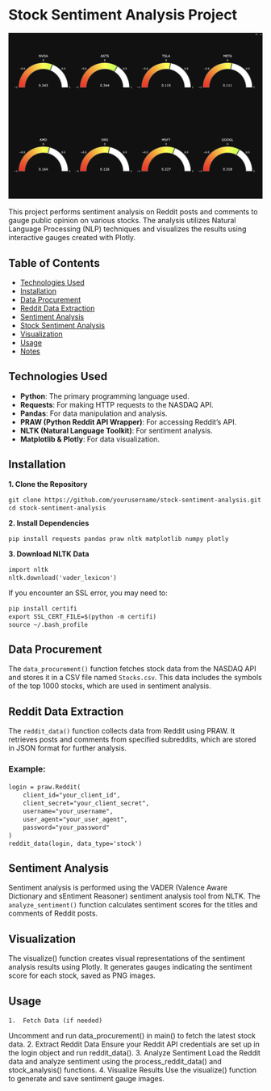 # Stock Sentiment Analysis Project

![Sentiment Gauge Visualization](public/gauges.png)

This project performs sentiment analysis on Reddit posts and comments to gauge public opinion on various stocks. The analysis utilizes Natural Language Processing (NLP) techniques and visualizes the results using interactive gauges created with Plotly.

## Table of Contents

- [Technologies Used](#technologies-used)
- [Installation](#installation)
- [Data Procurement](#data-procurement)
- [Reddit Data Extraction](#reddit-data-extraction)
- [Sentiment Analysis](#sentiment-analysis)
- [Stock Sentiment Analysis](#stock-sentiment-analysis)
- [Visualization](#visualization)
- [Usage](#usage)
- [Notes](#notes)

## Technologies Used

- **Python**: The primary programming language used.
- **Requests**: For making HTTP requests to the NASDAQ API.
- **Pandas**: For data manipulation and analysis.
- **PRAW (Python Reddit API Wrapper)**: For accessing Reddit’s API.
- **NLTK (Natural Language Toolkit)**: For sentiment analysis.
- **Matplotlib & Plotly**: For data visualization.

## Installation

**1. Clone the Repository**
```
git clone https://github.com/yourusername/stock-sentiment-analysis.git
cd stock-sentiment-analysis
```
**2. Install Dependencies**
```
pip install requests pandas praw nltk matplotlib numpy plotly
```
**3. Download NLTK Data**
```
import nltk
nltk.download('vader_lexicon')
```
If you encounter an SSL error, you may need to:
```
pip install certifi
export SSL_CERT_FILE=$(python -m certifi)
source ~/.bash_profile
```

## Data Procurement

The `data_procurement()` function fetches stock data from the NASDAQ API and stores it in a CSV file named `Stocks.csv`. This data includes the symbols of the top 1000 stocks, which are used in sentiment analysis.

## Reddit Data Extraction

The `reddit_data()` function collects data from Reddit using PRAW. It retrieves posts and comments from specified subreddits, which are stored in JSON format for further analysis.

### Example:
```
login = praw.Reddit(
    client_id="your_client_id",
    client_secret="your_client_secret",
    username="your_username",
    user_agent="your_user_agent",
    password="your_password"
)
reddit_data(login, data_type='stock')
```

## Sentiment Analysis

Sentiment analysis is performed using the VADER (Valence Aware Dictionary and sEntiment Reasoner) sentiment analysis tool from NLTK. The `analyze_sentiment()` function calculates sentiment scores for the titles and comments of Reddit posts.

## Visualization

The visualize() function creates visual representations of the sentiment analysis results using Plotly. It generates gauges indicating the sentiment score for each stock, saved as PNG images.

## Usage

	1.	Fetch Data (if needed)
Uncomment and run data_procurement() in main() to fetch the latest stock data.
	2.	Extract Reddit Data
Ensure your Reddit API credentials are set up in the login object and run reddit_data().
	3.	Analyze Sentiment
Load the Reddit data and analyze sentiment using the process_reddit_data() and stock_analysis() functions.
	4.	Visualize Results
Use the visualize() function to generate and save sentiment gauge images.
